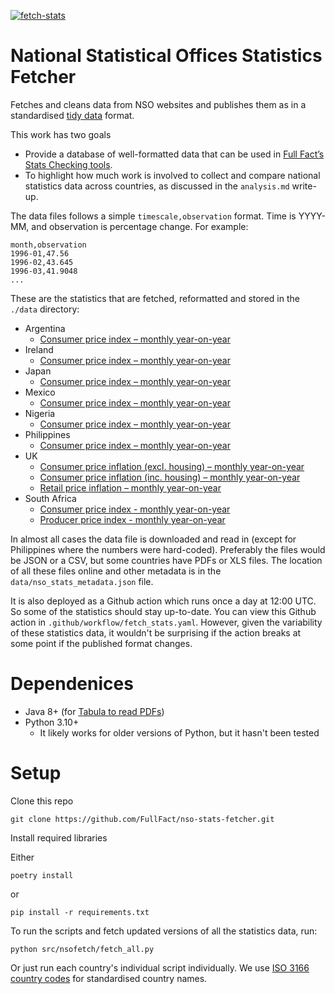 [![fetch-stats](https://github.com/FullFact/nso-stats-fetcher/actions/workflows/fetch_stats.yml/badge.svg)](https://github.com/FullFact/nso-stats-fetcher/actions/workflows/fetch_stats.yml)

# National Statistical Offices Statistics Fetcher
Fetches and cleans data from NSO websites and publishes them as in a standardised [tidy data](https://cran.r-project.org/web/packages/tidyr/vignettes/tidy-data.html) format. 

This work has two goals
- Provide a database of well-formatted data that can be used in [Full Fact’s Stats Checking tools](https://fullfact.org/blog/2021/jul/how-does-automated-fact-checking-work/). 
- To highlight how much work is involved to collect and compare national statistics data across countries, as discussed in the `analysis.md` write-up.

The data files follows a simple `timescale,observation` format. Time is YYYY-MM, and observation is percentage change. For example:

```
month,observation
1996-01,47.56
1996-02,43.645
1996-03,41.9048
...
```

These are the statistics that are fetched, reformatted and stored in the `./data` directory:
- Argentina
  - [Consumer price index – monthly year-on-year](https://datos.gob.ar/series/api/series/?ids=148.3_INIVELNAL_DICI_M_26&collapse=month&collapse_aggregation=avg&representation_mode=percent_change_a_year_ago)  
- Ireland
  - [Consumer price index – monthly year-on-year](https://data.cso.ie/product/CPIM)
- Japan
  - [Consumer price index – monthly year-on-year](https://www.stat.go.jp/english/data/cpi/1581-z.html)
- Mexico
  - [Consumer price index – monthly year-on-year](https://www.stat.go.jp/english/data/cpi/1581-z.html)
- Nigeria
  - [Consumer price index – monthly year-on-year](https://nigerianstat.gov.ng/elibrary/read/1241157)
- Philippines
  - [Consumer price index – monthly year-on-year](https://psa.gov.ph/statistics/survey/price/summary-inflation-report-consumer-price-index-2018100-may-2022)
- UK
  - [Consumer price inflation (excl. housing) – monthly year-on-year](https://www.ons.gov.uk/economy/inflationandpriceindices/timeseries/d7g7/mm23)
  - [Consumer price inflation (inc. housing) – monthly year-on-year](https://www.ons.gov.uk/economy/inflationandpriceindices/timeseries/l55o/mm23/data)
  - [Retail price inflation – monthly year-on-year](https://www.ons.gov.uk/economy/inflationandpriceindices/timeseries/czbh/mm23/data)
- South Africa
  - [Consumer price index - monthly year-on-year](https://www.statssa.gov.za/?page_id=1854&PPN=P0141)
  - [Producer price index - monthly year-on-year](https://www.statssa.gov.za/?page_id=1854&PPN=P0142.1)

In almost all cases the data file is downloaded and read in (except for Philippines where the numbers were hard-coded). Preferably the files would be JSON or a CSV, but some countries have PDFs or XLS files. The location of all these files online and other metadata is in the `data/nso_stats_metadata.json` file.

It is also deployed as a Github action which runs once a day at 12:00 UTC. So some of the statistics should stay up-to-date. You can view this Github action in `.github/workflow/fetch_stats.yaml`. However, given the variability of these statistics data, it wouldn't be surprising if the action breaks at some point if the published format changes.  

# Dependenices 
- Java 8+ (for [Tabula to read PDFs](https://tabula-py.readthedocs.io/en/latest/getting_started.html#requirements))
- Python 3.10+
  - It likely works for older versions of Python, but it hasn't been tested

# Setup
Clone this repo
```
git clone https://github.com/FullFact/nso-stats-fetcher.git
```

Install required libraries 

Either
```
poetry install
```
or
```
pip install -r requirements.txt
```

To run the scripts and fetch updated versions of all the statistics data, run:

```
python src/nsofetch/fetch_all.py
```

Or just run each country's individual script individually. We use [ISO 3166 country codes](https://en.wikipedia.org/wiki/List_of_ISO_3166_country_codes) for standardised country names.
